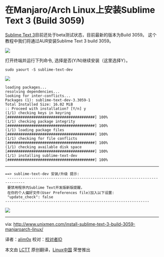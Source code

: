 在Manjaro/Arch Linux上安装Sublime Text 3 (Build 3059)
================================================================================
[Sublime Text 3][1]目前还处于beta测试状态，目前最新的版本为Build 3059。 这个教程中我们将通过AUR安装Sublime Text 3 build 3059。

![](http://180016988.r.cdn77.net/wp-content/uploads/2014/05/Sublime_text_3_manjaro.png)

打开终端并运行下列命令, 选择是否(Y/N)继续安装（这里选择Y）。

    sudo yaourt -S sublime-text-dev

![](http://180016988.r.cdn77.net/wp-content/uploads/2014/05/sublime_text_3_AUR.png)

    loading packages...
    resolving dependencies...
    looking for inter-conflicts...
    Packages (1): sublime-text-dev-3.3059-1
    Total Installed Size: 16.02 MiB
    :: Proceed with installation? [Y/n] y
    (1/1) checking keys in keyring           [########################################] 100%
    (1/1) checking package integrity         [########################################] 100%
    (1/1) loading package files              [########################################] 100%
    (1/1) checking for file conflicts        [########################################] 100%
    (1/1) checking available disk space      [########################################] 100%
    (1/1) installing sublime-text-dev        [########################################] 100%

----------

    ==> sublime-text-dev 安装/升级 提示:
     ------------------------------------------------------------------------------
     要禁用程序内Sublime Text开发版新版提醒，
     在你的个人偏好文件(User Preferences file)加入以下设置:
     "update_check": false
    ------------------------------------------------------------------

![](http://180016988.r.cdn77.net/wp-content/uploads/2014/05/sublime_text_3.png)

--------------------------------------------------------------------------------

via: http://www.unixmen.com/install-sublime-text-3-build-3059-manjaroarch-linux/

译者：[alim0x](https://github.com/alim0x) 校对：[校对者ID](https://github.com/校对者ID)

本文由 [LCTT](https://github.com/LCTT/TranslateProject) 原创翻译，[Linux中国](http://linux.cn/) 荣誉推出

[1]:http://www.sublimetext.com/3
